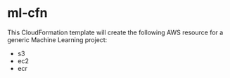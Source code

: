 # ml-cfn

This CloudFormation template will create the following AWS resource for a generic Machine Learning project:
- s3
- ec2
- ecr
